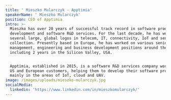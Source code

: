 ```yaml
---
title: ' Mieszko Mularczyk - Apptimia'
speakerName: ' Mieszko Mularczyk'
position: CEO of Apptimia
intro: >-
  Mieszko has over 20 years of successful track record in software product
  development and software R&D services. For the last decade, he has worked with
  several large, global logos in telecom, IT, connectivity, IoT and sensor data
  collection. Presently based in Europe, he has worked on various senior
  management, engineering and business development positions around the globe,
  including 2 years in the Silicon Valley, USA.


  Apptimia, established in 2015, is a software R&D services company working with
  US and European customers, helping them to develop their software products,
  mainly in the areas of IoT, cloud and UAV.
image: /images/uploads/mieszko-mularczyk.jpg
socialMedia:
  linkedin: 'https://www.linkedin.com/in/mieszkomularczyk/'
---
```


